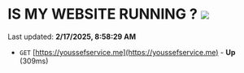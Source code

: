 # IS MY WEBSITE RUNNING ? [![](https://img.shields.io/static/v1?label=Sponsor&message=%E2%9D%A4&logo=GitHub&color=%23fe8e86)](https://github.com/sponsors/Youssef-Lehmam)

Last updated: **2/17/2025, 8:58:29 AM**

- `GET` [https://youssefservice.me](https://youssefservice.me) - **Up** (309ms)
